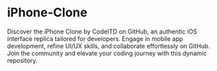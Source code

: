 # iPhone-Clone
Discover the iPhone Clone by CodeITD on GitHub, an authentic iOS interface replica tailored for developers. Engage in mobile app development, refine UI/UX skills, and collaborate effortlessly on GitHub. Join the community and elevate your coding journey with this dynamic repository.
